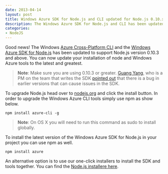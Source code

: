 ```yaml
---
date: 2013-04-14
layout: post
title: Windows Azure SDK for Node.js and CLI updated for Node.js 0.10.x
description: The Windows Azure SDK for Node.js and CLI has been updated for compatibility with Node.js 0.10.x. You can now use the latests and greatest version of Node with Windows Azure.
categories:
- NodeJS
---
```


Good news! The Windows [Azure Cross-Platform CLI](https://github.com/WindowsAzure/azure-sdk-tools) and the [Windows Azure SDK for Node.js](https://github.com/WindowsAzure/azure-sdk-for-node/) has been updated to support Node.js version 0.10.3 and above. You can now update your installation of node and Windows Azure tools to the latest and greatest.

> **Note**: Make sure you are using 0.10.3 or greater. [Guang Yang](https://twitter.com/guayan/), who is a PM on the team that writes the SDK [pointed out](https://twitter.com/guayan/status/323549326687219712) that there is a bug in earlier versions that can cause issues in the SDK.

To upgrade Node.js head over to [nodejs.org](http://nodejs.org) and click the install button. In order to upgrade the Windows Azure CLI tools simply use npm as show below.

    npm install azure-cli -g

> **Note**: On OS X you will need to run this command as sudo to install globally.

To install the latest version of the Windows Azure SDK for Node.js in your project you can use npm as well.

    npm install azure

An alternative option is to use our one-click installers to install the SDK and tools together. You can find the [Node.js installere here](http://www.windowsazure.com/en-us/downloads/).
